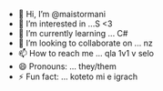 - 👋 Hi, I’m @maistormani
- 👀 I’m interested in ...S <3
- 🌱 I’m currently learning ... C#
- 💞️ I’m looking to collaborate on ... nz
- 📫 How to reach me ... qla 1v1 v selo
- 😄 Pronouns: ... they/them
- ⚡ Fun fact: ... koteto mi e igrach

<!---
maistormani/maistormani is a ✨ special ✨ repository because its `README.md` (this file) appears on your GitHub profile.
You can click the Preview link to take a look at your changes.
--->
